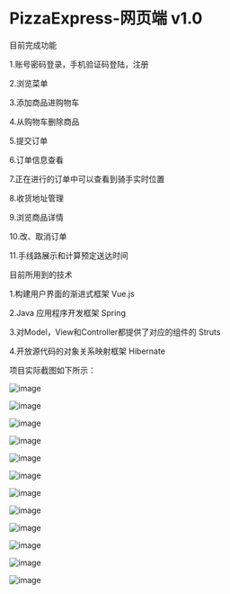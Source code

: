 # PizzaExpress-网页端 v1.0

目前完成功能

1.账号密码登录，手机验证码登陆，注册

2.浏览菜单

3.添加商品进购物车

4.从购物车删除商品

5.提交订单

6.订单信息查看

7.正在进行的订单中可以查看到骑手实时位置

8.收货地址管理

9.浏览商品详情

10.改、取消订单

11.手线路展示和计算预定送达时间

目前所用到的技术

1.构建用户界面的渐进式框架 Vue.js

2.Java 应用程序开发框架 Spring

3.对Model，View和Controller都提供了对应的组件的 Struts

4.开放源代码的对象关系映射框架 Hibernate

项目实际截图如下所示：

![image](https://github.com/PythonIsBetter/PizzaExpress-Front/blob/master/jietu/01.PNG)

![image](https://github.com/PythonIsBetter/PizzaExpress-Front/blob/master/jietu/02.png)

![image](https://github.com/PythonIsBetter/PizzaExpress-Front/blob/master/jietu/03.png)

![image](https://github.com/PythonIsBetter/PizzaExpress-Front/blob/master/jietu/04.png)

![image](https://github.com/PythonIsBetter/PizzaExpress-Front/blob/master/jietu/05.png)

![image](https://github.com/PythonIsBetter/PizzaExpress-Front/blob/master/jietu/06.png)

![image](https://github.com/PythonIsBetter/PizzaExpress-Front/blob/master/jietu/07.png)

![image](https://github.com/PythonIsBetter/PizzaExpress-Front/blob/master/jietu/08.png)

![image](https://github.com/PythonIsBetter/PizzaExpress-Front/blob/master/jietu/09.png)

![image](https://github.com/PythonIsBetter/PizzaExpress-Front/blob/master/jietu/10.png)

![image](https://github.com/PythonIsBetter/PizzaExpress-Front/blob/master/jietu/11.png)

![image](https://github.com/PythonIsBetter/PizzaExpress-Front/blob/master/jietu/12.png)

